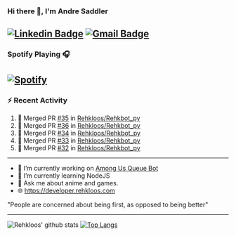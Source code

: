 ### Hi there 👋, I'm Andre Saddler
[![Linkedin Badge](https://img.shields.io/badge/-andrexsaddler-blue?style=flat-square&logo=Linkedin&logoColor=white&link=https://www.linkedin.com/in/andrexsaddler/)](https://www.linkedin.com/in/andrexsaddler/)
[![Gmail Badge](https://img.shields.io/badge/-contact@rehkloos.com-c14438?style=flat-square&logo=Gmail&logoColor=white&link=mailto:contact@rehkloos.com)](mailto:contact@rehkloos.com)
---
### Spotify Playing 🎧

[![Spotify](https://novatorem.rehkloos.vercel.app/api/spotify)](https://open.spotify.com/user/Rehkloos)
---

### :zap: Recent Activity

<!--START_SECTION:activity-->
1. 🎉 Merged PR [#35](https://github.com/Rehkloos/Rehkbot_py/pull/35) in [Rehkloos/Rehkbot_py](https://github.com/Rehkloos/Rehkbot_py)
2. 🎉 Merged PR [#36](https://github.com/Rehkloos/Rehkbot_py/pull/36) in [Rehkloos/Rehkbot_py](https://github.com/Rehkloos/Rehkbot_py)
3. 🎉 Merged PR [#34](https://github.com/Rehkloos/Rehkbot_py/pull/34) in [Rehkloos/Rehkbot_py](https://github.com/Rehkloos/Rehkbot_py)
4. 🎉 Merged PR [#33](https://github.com/Rehkloos/Rehkbot_py/pull/33) in [Rehkloos/Rehkbot_py](https://github.com/Rehkloos/Rehkbot_py)
5. 🎉 Merged PR [#32](https://github.com/Rehkloos/Rehkbot_py/pull/32) in [Rehkloos/Rehkbot_py](https://github.com/Rehkloos/Rehkbot_py)
<!--END_SECTION:activity-->

---

- 🔭 I’m currently working on [Among Us Queue Bot](https://github.com/Rehkloos/queue-bot)
- 🌱 I’m currently learning NodeJS
- 💬 Ask me about anime and games.
- 🌐 https://developer.rehkloos.com

"People are concerned about being first, as opposed to being better"

---
![Rehkloos' github stats](https://github-readme-stats.vercel.app/api?username=Rehkloos&count_private=true)
[![Top Langs](https://github-readme-stats.vercel.app/api/top-langs/?username=Rehkloos&layout=compact)](https://github.com/anuraghazra/github-readme-stats)
